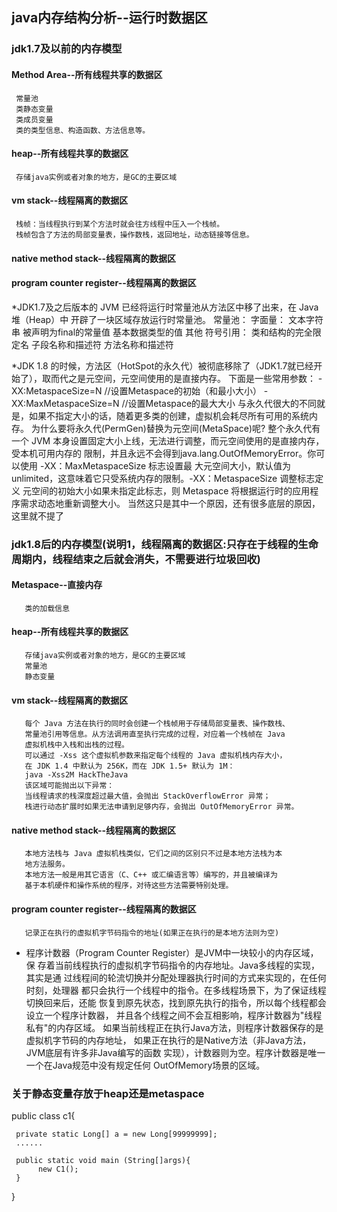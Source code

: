 
## java内存结构分析--运行时数据区

 ### jdk1.7及以前的内存模型
 #### Method Area--所有线程共享的数据区
     常量池
     类静态变量
     类成员变量
     类的类型信息、构造函数、方法信息等。
 #### heap--所有线程共享的数据区
     存储java实例或者对象的地方，是GC的主要区域
 #### vm stack--线程隔离的数据区
     栈帧：当线程执行到某个方法时就会往方线程中压入一个栈帧。
     栈帧包含了方法的局部变量表，操作数栈，返回地址，动态链接等信息。
 #### native method stack--线程隔离的数据区
 #### program counter register--线程隔离的数据区

  *JDK1.7及之后版本的 JVM 已经将运行时常量池从方法区中移了出来，在 Java 堆（Heap）中
  开辟了一块区域存放运行时常量池。
  常量池：
    字面量：
      文本字符串
      被声明为final的常量值
      基本数据类型的值
      其他
    符号引用：
      类和结构的完全限定名
      子段名称和描述符
      方法名称和描述符
  
  *JDK 1.8 的时候，方法区（HotSpot的永久代）被彻底移除了（JDK1.7就已经开始了），取而代之是元空间，元空间使用的是直接内存。
  下面是一些常用参数：
  -XX:MetaspaceSize=N //设置Metaspace的初始（和最小大小）
  -XX:MaxMetaspaceSize=N //设置Metaspace的最大大小
  与永久代很大的不同就是，如果不指定大小的话，随着更多类的创建，虚拟机会耗尽所有可用的系统内存。
  为什么要将永久代(PermGen)替换为元空间(MetaSpace)呢?
  整个永久代有一个 JVM 本身设置固定大小上线，无法进行调整，而元空间使用的是直接内存，受本机可用内存的
  限制，并且永远不会得到java.lang.OutOfMemoryError。你可以使用 -XX：MaxMetaspaceSize 标志设置最
  大元空间大小，默认值为 unlimited，这意味着它只受系统内存的限制。-XX：MetaspaceSize 调整标志定义
  元空间的初始大小如果未指定此标志，则 Metaspace 将根据运行时的应用程序需求动态地重新调整大小。
  当然这只是其中一个原因，还有很多底层的原因，这里就不提了
  
 ### jdk1.8后的内存模型(说明1，线程隔离的数据区:只存在于线程的生命周期内，线程结束之后就会消失，不需要进行垃圾回收)
 #### Metaspace--直接内存
       类的加载信息 
 #### heap--所有线程共享的数据区
       存储java实例或者对象的地方，是GC的主要区域
       常量池
       静态变量
 #### vm stack--线程隔离的数据区
       每个 Java 方法在执行的同时会创建一个栈帧用于存储局部变量表、操作数栈、
       常量池引用等信息。从方法调用直至执行完成的过程，对应着一个栈帧在 Java 
       虚拟机栈中入栈和出栈的过程。
       可以通过 -Xss 这个虚拟机参数来指定每个线程的 Java 虚拟机栈内存大小，
       在 JDK 1.4 中默认为 256K，而在 JDK 1.5+ 默认为 1M：
       java -Xss2M HackTheJava
       该区域可能抛出以下异常：
       当线程请求的栈深度超过最大值，会抛出 StackOverflowError 异常；
       栈进行动态扩展时如果无法申请到足够内存，会抛出 OutOfMemoryError 异常。
 #### native method stack--线程隔离的数据区
       本地方法栈与 Java 虚拟机栈类似，它们之间的区别只不过是本地方法栈为本
       地方法服务。
       本地方法一般是用其它语言（C、C++ 或汇编语言等）编写的，并且被编译为
       基于本机硬件和操作系统的程序，对待这些方法需要特别处理。
 #### program counter register--线程隔离的数据区
       记录正在执行的虚拟机字节码指令的地址(如果正在执行的是本地方法则为空)

  * 程序计数器（Program Counter Register）是JVM中一块较小的内存区域，保
  存着当前线程执行的虚拟机字节码指令的内存地址。Java多线程的实现，其实是通
  过线程间的轮流切换并分配处理器执行时间的方式来实现的，在任何时刻，处理器
  都只会执行一个线程中的指令。在多线程场景下，为了保证线程切换回来后，还能
  恢复到原先状态，找到原先执行的指令，所以每个线程都会设立一个程序计数器，
  并且各个线程之间不会互相影响，程序计数器为"线程私有"的内存区域。
  如果当前线程正在执行Java方法，则程序计数器保存的是虚拟机字节码的内存地址，
  如果正在执行的是Native方法（非Java方法，JVM底层有许多非Java编写的函数
  实现），计数器则为空。程序计数器是唯一一个在Java规范中没有规定任何
  OutOfMemory场景的区域。
  
 ### 关于静态变量存放于heap还是metaspace
 public class c1{
 
     private static Long[] a = new Long[99999999];
     ......
     
     public static void main (String[]args){
          new C1();
     }
 }
 